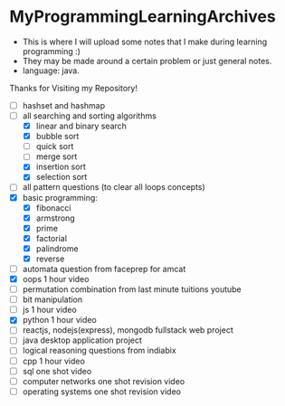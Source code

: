 # MyProgrammingLearningArchives

- This is where I will upload some notes that I make during learning programming :)
- They may be made around a certain problem or just general notes.
- language: java.

Thanks for Visiting my Repository!

- [ ] hashset and hashmap
- [ ] all searching and sorting algorithms
	- [x] linear and binary search
	- [x] bubble sort
	- [ ] quick sort
	- [ ] merge sort 
	- [x] insertion sort
	- [x] selection sort
- [ ] all pattern questions (to clear all loops concepts)
- [x] basic programming:
	- [x] fibonacci
	- [x] armstrong
	- [x] prime
	- [x] factorial
	- [x] palindrome
	- [x] reverse
- [ ] automata question from faceprep for amcat
- [x] oops 1 hour video
- [ ] permutation combination from last minute tuitions youtube
- [ ] bit manipulation
- [ ] js 1 hour video
- [x] python 1 hour video
- [ ] reactjs, nodejs(express), mongodb fullstack web project
- [ ] java desktop application project
- [ ] logical reasoning questions from indiabix
- [ ] cpp 1 hour video
- [ ] sql one shot video
- [ ] computer networks one shot revision video
- [ ] operating systems one shot revision video
